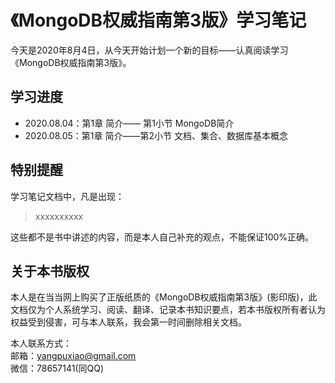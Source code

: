 # 《MongoDB权威指南第3版》学习笔记

今天是2020年8月4日，从今天开始计划一个新的目标——认真阅读学习《MongoDB权威指南第3版》。



## 学习进度

* 2020.08.04：第1章 简介—— 第1小节 MongoDB简介
* 2020.08.05：第1章 简介——第2小节 文档、集合、数据库基本概念



## 特别提醒

学习笔记文档中，凡是出现：

> xxxxxxxxxx

这些都不是书中讲述的内容，而是本人自己补充的观点，不能保证100%正确。



## 关于本书版权

本人是在当当网上购买了正版纸质的《MongoDB权威指南第3版》(影印版)，此文档仅为个人系统学习、阅读、翻译、记录本书知识要点，若本书版权所有者认为权益受到侵害，可与本人联系，我会第一时间删除相关文档。

本人联系方式：  
邮箱：yangpuxiao@gmail.com  
微信：78657141(同QQ)
